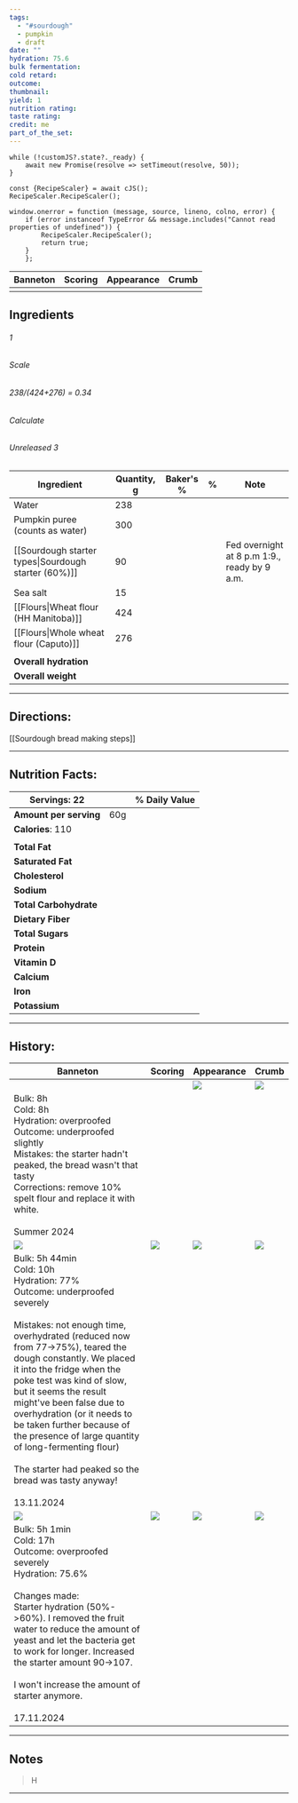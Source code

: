 ```yaml
---
tags:
  - "#sourdough"
  - pumpkin
  - draft
date: ""
hydration: 75.6
bulk fermentation: 
cold retard: 
outcome: 
thumbnail: 
yield: 1
nutrition rating: 
taste rating: 
credit: me
part_of_the_set:
---
```

```dataviewjs
while (!customJS?.state?._ready) { 
	await new Promise(resolve => setTimeout(resolve, 50)); 
} 

const {RecipeScaler} = await cJS();
RecipeScaler.RecipeScaler();

window.onerror = function (message, source, lineno, colno, error) {
	if (error instanceof TypeError && message.includes("Cannot read properties of undefined")) {
		RecipeScaler.RecipeScaler();
		return true;
	}
    };
```

| Banneton | Scoring | Appearance | Crumb |
| -------- | ------- | ---------- | ----- |
|          |         |            |       |


## Ingredients

###### 1
###### Scale
###### 238/(424+276) = 0.34
###### Calculate
###### Unreleased 3

| Ingredient                                           | Quantity, g | Baker's % | %   | Note                                         |
| ---------------------------------------------------- | ----------- | --------- | --- | -------------------------------------------- |
| Water                                                | 238         |           |     |                                              |
| Pumpkin puree (counts as water)                      | 300         |           |     |                                              |
| [[Sourdough starter types\|Sourdough starter (60%)]] | 90          |           |     | Fed overnight at 8 p.m 1:9., ready by 9 a.m. |
| Sea salt                                             | 15          |           |     |                                              |
| [[Flours\|Wheat flour (HH Manitoba)]]                | 424         |           |     |                                              |
| [[Flours\|Whole wheat flour (Caputo)]]               | 276         |           |     |                                              |
|                                                      |             |           |     |                                              |
| **Overall hydration**                                |             |           |     |                                              |
| **Overall weight**                                   |             |           |     |                                              |





---
## Directions:

[[Sourdough bread making steps]]

---
## Nutrition Facts:

| **Servings:** 22       |       | % Daily Value |
| ---------------------- | ----- | ------------- |
| **Amount per serving** | 60g   |               |
| **Calories**: 110      |       |               |
|                        |       |               |
| **Total Fat**          |       |               |
| **Saturated Fat**      |       |               |
| **Cholesterol**        |       |               |
| **Sodium**             |       |               |
| **Total Carbohydrate** |       |               |
| **Dietary Fiber**      |       |               |
| **Total Sugars**       |       |               |
| **Protein**            |       |               |
| **Vitamin D**          |       |               |
| **Calcium**            |       |               |
| **Iron**               |       |               |
| **Potassium**          |       |               |

---
## History:

| Banneton                                                                                                                                                                                                                                                                                                                                                                                                                                                                                                       | Scoring                                                                                                                                                                                                                              | Appearance                                                                                                                                                                                                                           | Crumb                                                                                                                                                                                                                                |
| -------------------------------------------------------------------------------------------------------------------------------------------------------------------------------------------------------------------------------------------------------------------------------------------------------------------------------------------------------------------------------------------------------------------------------------------------------------------------------------------------------------- | ------------------------------------------------------------------------------------------------------------------------------------------------------------------------------------------------------------------------------------ | ------------------------------------------------------------------------------------------------------------------------------------------------------------------------------------------------------------------------------------ | ------------------------------------------------------------------------------------------------------------------------------------------------------------------------------------------------------------------------------------ |
|                                                                                                                                                                                                                                                                                                                                                                                                                                                                                                                |                                                                                                                                                                                                                                      | ![](https://lh3.googleusercontent.com/pw/AP1GczNq7wtjlaNNsYkDMK_c6ui43hVCCaGGa8Hlbgn0VDNeLJpnnmLOhIg4gI0xRYFr0COatjc7-TLt2j1uWjYE0bPuhjMvm3vPxG0tu4lBCVqKqgMu9r2vYRQXFXrtTQ4MGLR6aYjShVy_aXJypHVAgdHm=w544-h718-s-no-gm?authuser=0)  | ![](https://lh3.googleusercontent.com/pw/AP1GczMgWyCCFDBWXb76ZG9-EJw1l08SBxef6YNX4M3N7VxDb5pIQeh_y1jBKLGDtV2m7XbDzsjsrRgu9M0HsMQuL6jKiMQjrOpl4svjguPvs4wHaWG38-fpuXgKdVs99RYEthB4W5bPZhk6v_QeFFwMVpbi=w1096-h808-s-no-gm?authuser=0) |
| Bulk: 8h<br>Cold: 8h<br>Hydration: overproofed<br>Outcome: underproofed slightly<br>Mistakes: the starter hadn't peaked, the bread wasn't that tasty<br>Corrections: remove 10% spelt flour and replace it with white.<br><br>Summer 2024                                                                                                                                                                                                                                                                      |                                                                                                                                                                                                                                      |                                                                                                                                                                                                                                      |                                                                                                                                                                                                                                      |
| ![](https://lh3.googleusercontent.com/pw/AP1GczPM37KOLLjI383rjFUT0zM97ih5NlQW6KQCmWKMYKCeDneNrrXvLq6A7j6WZ_Ca2D2K8JQO0d78LKwTh5pX6MuAAUqsncIorHEx2MNZCOQuUhf_4YyO-1mKyaqixpCRUl54UOk-IrkRj15txh-IXJQP=w1280-h960-s-no-gm?authuser=0)                                                                                                                                                                                                                                                                           | ![](https://lh3.googleusercontent.com/pw/AP1GczM2dBov-rCyPVuTztiryzs4NC5jlq_PfI0K6T5HcKQXakkcYUrGtFv-erjxDZRFT_d4ALsk9kp0DY3boJGSuLIjBAuWl1CFqz7_q6gNIRhXzwBMFkYSOo3cbf0iPtYTr9CKMARg2V6Xb6ihIRn0f26S=w1280-h960-s-no-gm?authuser=0) | ![](https://lh3.googleusercontent.com/pw/AP1GczNX8FD4FtA6oXRLGmbFScYZmfVwdy5gGxka7hwVu8HuBiVyZuwAnLzT7dXrV32DMX4cjgw6QwIVo7kun1FDvsUJ4CR_Hq8xEOXLNG6aFwVjLagQ05zTZ_hc1Gd0eqkiIKhwMUfFwUOSLyaZYez6ff74=w1280-h960-s-no-gm?authuser=0) | ![](https://lh3.googleusercontent.com/pw/AP1GczNkxh12lzeQonh0C33bZUFtURfBL5de46cEmc8fH2h5bGwofbnEOXCYsjYG6ETR85tDtOh7Tv3egUmCGBiBtykc4HT_Ee962o_pnQHtTWRToxSQi3Rt_yfVmBU9qw3E4nGzHo_4KVqKyvniOwlB5gRz=w1026-h960-s-no-gm?authuser=0) |
| Bulk: 5h 44min<br>Cold: 10h<br>Hydration: 77%<br>Outcome: underproofed severely<br><br>Mistakes: not enough time, overhydrated (reduced now from 77->75%), teared the dough constantly. We placed it into the fridge when the poke test was kind of slow, but it seems the result might've been false due to overhydration (or it needs to be taken further because of the presence of large quantity of long-fermenting flour)<br><br>The starter had peaked so the bread was tasty anyway!<br><br>13.11.2024 |                                                                                                                                                                                                                                      |                                                                                                                                                                                                                                      |                                                                                                                                                                                                                                      |
| ![](https://lh3.googleusercontent.com/pw/AP1GczPtcGY0OditHW9RizEna6Yqd21wlDne7uJA3dAYzBiMwtn-Km9fp5xAJvL-Mos5IU4iGc24ca8AZEMX5b5if_VZcTS70SHHJsW7nZv6IyHfdWOiJ8BL_0lSKeX3rsZ1hmHWWSTL64bI1RR-JEwZTUAJ=w1171-h879-s-no-gm?authuser=0)                                                                                                                                                                                                                                                                           | ![](https://lh3.googleusercontent.com/pw/AP1GczPHs7cjAp7xxen0tr8xZitcfqQj0zUoZ3DLwu1FoSe79x4WbHHiZJQdomn7GoL0y9s389Veu0V2ZO2cRUZ8txiwBCQaIgEdm3vEHi-eCWWKHOGu0X9UbEafuSWA1xdFOKjDaCjg5wGAr8IOSWSUoYVA=w1171-h879-s-no-gm?authuser=0) | ![](https://lh3.googleusercontent.com/pw/AP1GczOjtakc9nQCnpj9UKvUN16wevNu4F9zSmBEZipmL05NZMq0Q4mVAwxZuP7G47VPB2H6vuCRQ7bJBbBZosbUj6ik_TuCxvoypW0yf-qqHLcoAdqUCGLRfr0so5F6CpbKLT2u4SZSYc606wvWTvq7h_67=w1171-h879-s-no-gm?authuser=0) | ![](https://lh3.googleusercontent.com/pw/AP1GczN0Mm_O6gmA8iUzwGLsVh-ZZehYH4S0DpgtBz-Il5cGlzPzNH4sO9EbFygXGFiMXmwngoUYqgb0FQXWXjpBV3w33LM-7hy0X931PG6BUsgIRFQQJZwC6NDD8Gcns7hb0Vvx01XULdxop2_df9ewA5Kx=w659-h879-s-no-gm?authuser=0)  |
| Bulk: 5h 1min<br>Cold: 17h <br>Outcome: overproofed severely<br>Hydration: 75.6% <br><br>Changes made: <br>Starter hydration (50%->60%). I removed the fruit water to reduce the amount of yeast and let the bacteria get to work for longer. Increased the starter amount 90->107.<br><br>I won't increase the amount of starter anymore.<br><br>17.11.2024                                                                                                                                                   |                                                                                                                                                                                                                                      |                                                                                                                                                                                                                                      |                                                                                                                                                                                                                                      |

---
## Notes

> H

---



